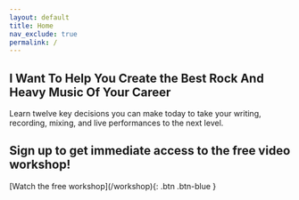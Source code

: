 ```yaml
---
layout: default
title: Home
nav_exclude: true
permalink: /
---
```


<div class="home-page">
  <div class="overlay">
    <div class="home-page-card">
      <h2 class="title">
        I Want To Help You Create the Best Rock And Heavy Music Of Your Career
      </h2>
      <p>
        Learn twelve key decisions you can make today to take your writing, recording, mixing, and live performances to the next level.
      </p>
      <div class="inner-home-page-card">
        <h2 class="title">
          Sign up to get immediate access to the free video workshop!
        </h2>
        [Watch the free workshop](/workshop){: .btn .btn-blue }
      </div>
    </div>
  </div>
</div>
